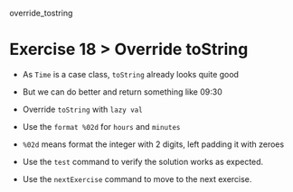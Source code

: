 override_tostring

# Exercise 18 > Override toString

- As `Time` is a case class, `toString` already looks quite good

- But we can do better and return something like 09:30

- Override `toString` with `lazy val`

- Use the `format %02d` for `hours` and `minutes`

- `%02d` means format the integer with 2 digits, left padding it with zeroes

- Use the `test` command to verify the solution works as expected.

- Use the `nextExercise` command to move to the next exercise.